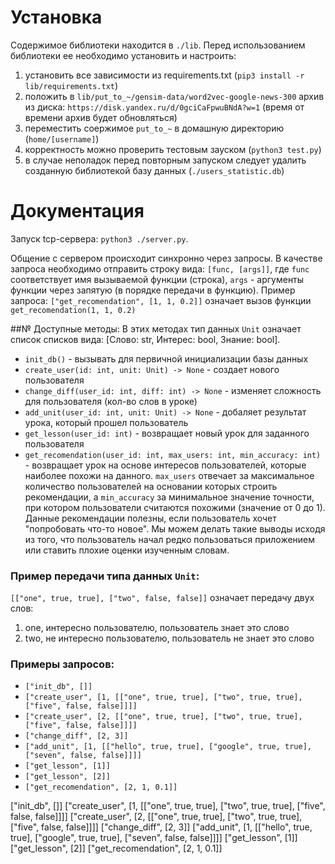 # Установка
Содержимое библиотеки находится в `./lib`. Перед использованием библиотеки ее необходимо установить и настроить:
1. установить все зависимости из requirements.txt (`pip3 install -r lib/requirements.txt`)
2. положить в `lib/put_to_~/gensim-data/word2vec-google-news-300` архив из диска: `https://disk.yandex.ru/d/0gciCaFpwuBNdA?w=1` (время от времени архив будет обновляться)
3. переместить соержимое `put_to_~` в домашную директорию (`home/[username]`)
4. корректность можно проверить тестовым зауском (`python3 test.py`)
5. в случае неполадок перед повторным запуском следует удалить созданную библиотекой базу данных (`./users_statistic.db`)

# Документация
Запуск tcp-сервера: `python3 ./server.py`.

Общение с сервером происходит синхронно через запросы. В качестве запроса необходимо отправить строку вида: `[func, [args]]`, где `func` соответствует имя вызываемой функции (строка), `args` - аргументы функции через запятую (в порядке передачи в функцию).
Пример запроса:
`["get_recomendation", [1, 1, 0.2]]` означает вызов функции `get_recomendation(1, 1, 0.2)`

##№ Доступные методы:
В этих методах тип данных `Unit` означает список списков вида: [Слово: str, Интерес: bool, Знание: bool].

* `init_db()` - вызывать для первичной инициализации базы данных
* `create_user(id: int, unit: Unit) -> None` - создает нового пользователя
* `change_diff(user_id: int, diff: int) -> None` - изменяет сложность для пользователя (кол-во слов в уроке)
* `add_unit(user_id: int, unit: Unit) -> None` - добаляет результат урока, который прошел пользователь
* `get_lesson(user_id: int)` - возвращает новый урок для заданного пользователя
* `get_recomendation(user_id: int, max_users: int, min_accuracy: int)` - возвращает урок на основе интересов пользователей, которые наиболее похожи на данного. `max_users` отвечает за максимальное количество пользователей на основании которых строить рекомендации, а `min_accuracy` за минимальное значение точности, при котором пользователи считаются похожими (значение от 0 до 1). Данные рекомендации полезны, если пользователь хочет "попробовать что-то новое". Мы можем делать такие выводы исходя из того, что пользователь начал редко пользоваться приложением или ставить плохие оценки изученным словам.

### Пример передачи типа данных `Unit`:
`[["one", true, true], ["two", false, false]]` означает передачу двух слов:
1) one, интересно пользователю, пользователь знает это слово
2) two, не интересно пользователю, пользователь не знает это слово

### Примеры запросов:
* `["init_db", []]`
* `["create_user", [1, [["one", true, true], ["two", true, true], ["five", false, false]]]]`
* `["create_user", [2, [["one", true, true], ["two", true, true], ["five", false, false]]]]`
* `["change_diff", [2, 3]]`
* `["add_unit", [1, [["hello", true, true], ["google", true, true], ["seven", false, false]]]]`
* `["get_lesson", [1]]`
* `["get_lesson", [2]]`
* `["get_recomendation", [2, 1, 0.1]]`

["init_db", []]
["create_user", [1, [["one", true, true], ["two", true, true], ["five", false, false]]]]
["create_user", [2, [["one", true, true], ["two", true, true], ["five", false, false]]]]
["change_diff", [2, 3]]
["add_unit", [1, [["hello", true, true], ["google", true, true], ["seven", false, false]]]]
["get_lesson", [1]]
["get_lesson", [2]]
["get_recomendation", [2, 1, 0.1]]

